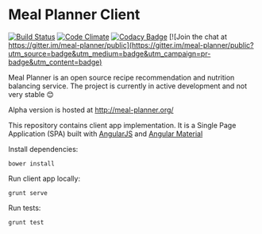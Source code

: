# Meal Planner Client 
[![Build Status](https://travis-ci.org/meal-planner/client.svg?branch=master)](https://travis-ci.org/meal-planner/client)
[![Code Climate](https://codeclimate.com/github/meal-planner/client/badges/gpa.svg)](https://codeclimate.com/github/meal-planner/client)
[![Codacy Badge](https://api.codacy.com/project/badge/02fb63e9d2e848a7b0263b6af19e4881)](https://www.codacy.com/app/anatoliy-yastreb/client)
[![Join the chat at https://gitter.im/meal-planner/public](https://gitter.im/meal-planner/public?utm_source=badge&utm_medium=badge&utm_campaign=pr-badge&utm_content=badge)

Meal Planner is an open source recipe recommendation and nutrition balancing service.
The project is currently in active development and not very stable :blush:

Alpha version is hosted at http://meal-planner.org/

This repository contains client app implementation.
It is a Single Page Application (SPA) built with [AngularJS](https://github.com/angular/angular.js) and [Angular Material](https://github.com/angular/material)

Install dependencies:
```
bower install
```

Run client app locally:
```
grunt serve
```

Run tests:
```
grunt test
```
